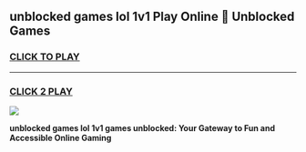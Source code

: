 
## unblocked games lol 1v1 Play Online 👋 Unblocked Games
<h3>
<a href="https://premium.freeplayer.one?title=unblocked_games_lol_1v1&ref=19F">CLICK TO PLAY</a></h3>
<hr>

<h3>
<a href="https://premium.freeplayer.one?title=unblocked_games_lol_1v1&ref=19F">CLICK 2 PLAY</a>
  
</h3>

<a href="https://premium.freeplayer.one?title=unblocked_games_lol_1v1&ref=19F"><img src="https://clearcache.store/games.png"></a>


**unblocked games lol 1v1 games unblocked: Your Gateway to Fun and Accessible Online Gaming**
